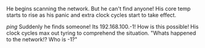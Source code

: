 He begins scanning the network. But he can't find anyone!
His core temp starts to rise as his panic and extra clock cycles start to take effect.

*ping* Suddenly he finds someone! Its 192.168.100.-1!
How is this possible!
His clock cycles max out tyring to comprehend the situation.
"Whats happened to the network!? Who is -1?" 
